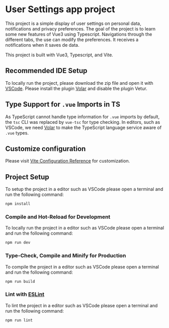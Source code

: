 # User Settings app project

This project is a simple display of user settings on personal data, notifications and privacy preferences.
The goal of the project is to learn some new features of Vue3 using Typescript.
Navigations through the different tabs, the use can modify the preferences. It receives a notifications when it saves de data.

This project is built with Vue3, Typescript, and Vite.

## Recommended IDE Setup

To locally run the project, please download the zip file and open it with [VSCode](https://code.visualstudio.com/). Please install the plugin [Volar](https://marketplace.visualstudio.com/items?itemName=Vue.volar) and disable the plugin Vetur.

## Type Support for `.vue` Imports in TS

As TypeScript cannot handle type information for `.vue` imports by default, the `tsc` CLI was replaced by `vue-tsc` for type checking. In editors, such as VSCode, we need [Volar](https://marketplace.visualstudio.com/items?itemName=Vue.volar) to make the TypeScript language service aware of `.vue` types.

## Customize configuration

Please visit [Vite Configuration Reference](https://vitejs.dev/config/) for customization.

## Project Setup

To setup the project in a editor such as VSCode please open a terminal and run the following command:

```sh
npm install
```

### Compile and Hot-Reload for Development

To locally run the project in a editor such as VSCode please open a terminal and run the following command:

```sh
npm run dev
```

### Type-Check, Compile and Minify for Production

To compile the project in a editor such as VSCode please open a terminal and run the following command:

```sh
npm run build
```

### Lint with [ESLint](https://eslint.org/)

To lint the project in a editor such as VSCode please open a terminal and run the following command:

```sh
npm run lint
```
